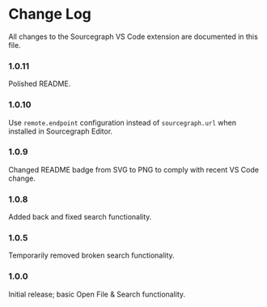 # Change Log

All changes to the Sourcegraph VS Code extension are documented in this file.

### 1.0.11

Polished README.

### 1.0.10

Use `remote.endpoint` configuration instead of `sourcegraph.url` when installed in Sourcegraph Editor.

### 1.0.9

Changed README badge from SVG to PNG to comply with recent VS Code change.

### 1.0.8

Added back and fixed search functionality.

### 1.0.5

Temporarily removed broken search functionality.

### 1.0.0

Initial release; basic Open File & Search functionality.

